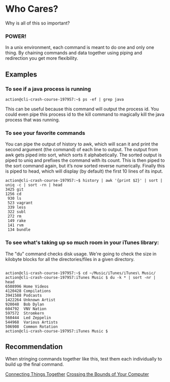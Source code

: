 # Who Cares?

Why is all of this so important?

### POWER!

In a unix environment, each command is meant to do one and only one thing. By chaining commands and data together using piping and redirection you get more flexibility.

## Examples

### To see if a java process is running

```
action@cli-crash-course-197957:~$ ps -ef | grep java
```

This can be useful because this command will output the process id. You could even pipe this process id to the kill command to magically kill the java process that was running.


### To see your favorite commands

You can pipe the output of history to awk, which  will scan it and print the second argument (the command) of each line to output. The output from awk gets piped into sort, which sorts it alphabetically. The sorted output is piped to uniq and prefixes the command with its count. This is then piped to the sort command again, but it’s now sorted reverse numerically. Finally this is piped to head, which will display (by default) the first 10 lines of its input.

```
action@cli-crash-course-197957:~$ history | awk '{print $2}' | sort | uniq -c | sort -rn | head
3425 git
1256 cd
 930 ls
 523 vagrant
 339 less
 322 subl
 272 rm
 149 rake
 141 rvm
 134 bundle
```

### To see what's taking up so much room in your iTunes library:

The "du" command checks disk usage. We're going to check the size in kilobyte blocks for all the directories/files in a given directory.

```

action@cli-crash-course-197957:~$ cd ~/Music/iTunes/iTunes\ Music/
action@cli-crash-course-197957:iTunes Music $ du -k * | sort -nr | head
6508996	Home Videos
4120428	Compilations
3941588	Podcasts
1422264	Unknown Artist
920048	Bob Dylan
604792	VNV Nation
597572	Stromkern
560444	Led Zeppelin
544968	Various Artists
506908	Common Rotation
action@cli-crash-course-197957:iTunes Music $ 
```

## Recommendation

When stringing commands together like this, test them each individually to build up the final command.

[Connecting Things Together](09_connecting_things_together.md)	[Crossing the Bounds of Your Computer](12_remote.md)
